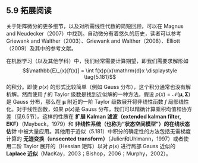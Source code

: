 ## 5.9 拓展阅读

关于矩阵微分的更多细节，以及对所需线性代数的简短回顾，可以在 Magnus and Neudecker（2007）中找到。自动微分有着悠久的历史，读者可以参考 Griewank and Walther（2003）、Griewank and Walther（2008）、Elliott（2009）及其中的参考文献。

在机器学习（以及其他学科）中，我们经常需要计算期望，即我们需要求解形如$$\mathbb{E}_{x}[f(x)] = \int f(x)p(x)\mathrm{d}x \displaystyle \tag{5.181}$$的积分。即使 $p(x)$ 的形式比较简单（例如 Gauss 分布），这个积分通常也没有解析解。然而使用 $f$ 的 Taylor 级数是找到近似解的一种方法。假设 $p(x)=\mathcal{N}(\boldsymbol{ \mu },\boldsymbol{ \Sigma })$ 是 Gauss 分布，那么在 $\boldsymbol{ \mu }$ 附近的一阶 Taylor 级数展开将非线性函数 $f$ 局部线性化。对于线性函数，如果 $p(x)$是 Gauss 分布，我们可以精确计算乘积均值和协方差（见6.5节）。这样的性质在 **扩展 Kalman 滤波（extended kalman filter, EKF）**（Maybeck，1979）和 **非线性系统（也称为“状态空间模型”）的在线状态估计** 中被大量应用。其他用于近似（5.181）中积分的确定性的方法包括无需梯度计算的 **无迹变换（unsecnted transform）**（Julier和Uhlmann，1997）或者使用二阶 Taylor 展开的（Hessian 矩阵）以对 $p(x)$ 进行局部 Gauss 近似的 **Laplace 近似**（MacKay，2003；Bishop，2006；Murphy，2002）。
